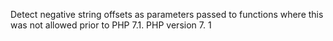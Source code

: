 Detect negative string offsets as parameters passed to functions where this
was not allowed prior to PHP 7.1.
PHP version 7. 1